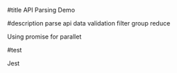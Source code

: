 #title
API Parsing Demo

#description
parse api
data validation
filter
group
reduce

Using promise for parallet

#test

Jest

